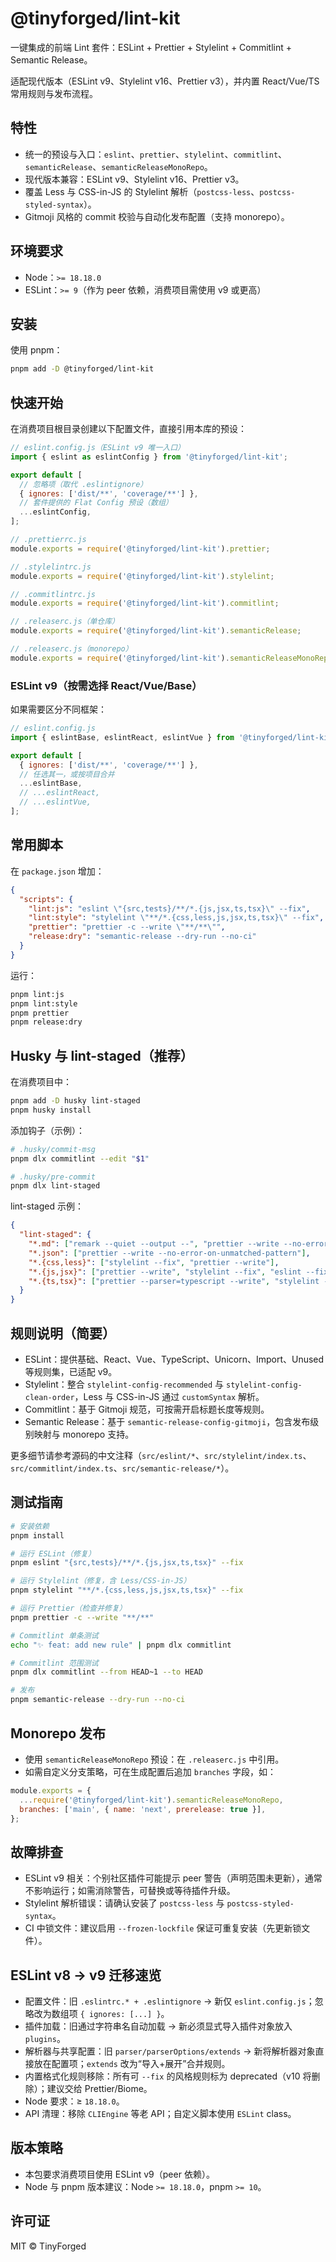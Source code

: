 # @tinyforged/lint-kit

一键集成的前端 Lint 套件：ESLint + Prettier + Stylelint + Commitlint + Semantic Release。

适配现代版本（ESLint v9、Stylelint v16、Prettier v3），并内置 React/Vue/TS 常用规则与发布流程。

## 特性

- 统一的预设与入口：`eslint`、`prettier`、`stylelint`、`commitlint`、`semanticRelease`、`semanticReleaseMonoRepo`。
- 现代版本兼容：ESLint v9、Stylelint v16、Prettier v3。
- 覆盖 Less 与 CSS-in-JS 的 Stylelint 解析（`postcss-less`、`postcss-styled-syntax`）。
- Gitmoji 风格的 commit 校验与自动化发布配置（支持 monorepo）。

## 环境要求

- Node：`>= 18.18.0`
- ESLint：`>= 9`（作为 peer 依赖，消费项目需使用 v9 或更高）

## 安装

使用 pnpm：

```bash
pnpm add -D @tinyforged/lint-kit
```

## 快速开始

在消费项目根目录创建以下配置文件，直接引用本库的预设：

```js
// eslint.config.js（ESLint v9 唯一入口）
import { eslint as eslintConfig } from '@tinyforged/lint-kit';

export default [
  // 忽略项（取代 .eslintignore）
  { ignores: ['dist/**', 'coverage/**'] },
  // 套件提供的 Flat Config 预设（数组）
  ...eslintConfig,
];

// .prettierrc.js
module.exports = require('@tinyforged/lint-kit').prettier;

// .stylelintrc.js
module.exports = require('@tinyforged/lint-kit').stylelint;

// .commitlintrc.js
module.exports = require('@tinyforged/lint-kit').commitlint;

// .releaserc.js（单仓库）
module.exports = require('@tinyforged/lint-kit').semanticRelease;

// .releaserc.js（monorepo）
module.exports = require('@tinyforged/lint-kit').semanticReleaseMonoRepo;
```

### ESLint v9（按需选择 React/Vue/Base）

如果需要区分不同框架：

```js
// eslint.config.js
import { eslintBase, eslintReact, eslintVue } from '@tinyforged/lint-kit';

export default [
  { ignores: ['dist/**', 'coverage/**'] },
  // 任选其一，或按项目合并
  ...eslintBase,
  // ...eslintReact,
  // ...eslintVue,
];
```

## 常用脚本

在 `package.json` 增加：

```json
{
  "scripts": {
    "lint:js": "eslint \"{src,tests}/**/*.{js,jsx,ts,tsx}\" --fix",
    "lint:style": "stylelint \"**/*.{css,less,js,jsx,ts,tsx}\" --fix",
    "prettier": "prettier -c --write \"**/**\"",
    "release:dry": "semantic-release --dry-run --no-ci"
  }
}
```

运行：

```bash
pnpm lint:js
pnpm lint:style
pnpm prettier
pnpm release:dry
```

## Husky 与 lint-staged（推荐）

在消费项目中：

```bash
pnpm add -D husky lint-staged
pnpm husky install
```

添加钩子（示例）：

```sh
# .husky/commit-msg
pnpm dlx commitlint --edit "$1"

# .husky/pre-commit
pnpm dlx lint-staged
```

lint-staged 示例：

```json
{
  "lint-staged": {
    "*.md": ["remark --quiet --output --", "prettier --write --no-error-on-unmatched-pattern"],
    "*.json": ["prettier --write --no-error-on-unmatched-pattern"],
    "*.{css,less}": ["stylelint --fix", "prettier --write"],
    "*.{js,jsx}": ["prettier --write", "stylelint --fix", "eslint --fix"],
    "*.{ts,tsx}": ["prettier --parser=typescript --write", "stylelint --fix", "eslint --fix"]
  }
}
```

## 规则说明（简要）

- ESLint：提供基础、React、Vue、TypeScript、Unicorn、Import、Unused 等规则集，已适配 v9。
- Stylelint：整合 `stylelint-config-recommended` 与 `stylelint-config-clean-order`，Less 与 CSS-in-JS 通过 `customSyntax` 解析。
- Commitlint：基于 Gitmoji 规范，可按需开启标题长度等规则。
- Semantic Release：基于 `semantic-release-config-gitmoji`，包含发布级别映射与 monorepo 支持。

更多细节请参考源码的中文注释（`src/eslint/*`、`src/stylelint/index.ts`、`src/commitlint/index.ts`、`src/semantic-release/*`）。

## 测试指南

```bash
# 安装依赖
pnpm install

# 运行 ESLint（修复）
pnpm eslint "{src,tests}/**/*.{js,jsx,ts,tsx}" --fix

# 运行 Stylelint（修复，含 Less/CSS-in-JS）
pnpm stylelint "**/*.{css,less,js,jsx,ts,tsx}" --fix

# 运行 Prettier（检查并修复）
pnpm prettier -c --write "**/**"

# Commitlint 单条测试
echo "✨ feat: add new rule" | pnpm dlx commitlint

# Commitlint 范围测试
pnpm dlx commitlint --from HEAD~1 --to HEAD

# 发布
pnpm semantic-release --dry-run --no-ci
```

## Monorepo 发布

- 使用 `semanticReleaseMonoRepo` 预设：在 `.releaserc.js` 中引用。
- 如需自定义分支策略，可在生成配置后追加 `branches` 字段，如：

```js
module.exports = {
  ...require('@tinyforged/lint-kit').semanticReleaseMonoRepo,
  branches: ['main', { name: 'next', prerelease: true }],
};
```

## 故障排查

- ESLint v9 相关：个别社区插件可能提示 peer 警告（声明范围未更新），通常不影响运行；如需消除警告，可替换或等待插件升级。
- Stylelint 解析错误：请确认安装了 `postcss-less` 与 `postcss-styled-syntax`。
- CI 中锁文件：建议启用 `--frozen-lockfile` 保证可重复安装（先更新锁文件）。

## ESLint v8 → v9 迁移速览

- 配置文件：旧 `.eslintrc.* + .eslintignore` → 新仅 `eslint.config.js`；忽略改为数组项 `{ ignores: [...] }`。
- 插件加载：旧通过字符串名自动加载 → 新必须显式导入插件对象放入 `plugins`。
- 解析器与共享配置：旧 `parser/parserOptions/extends` → 新将解析器对象直接放在配置项；`extends` 改为“导入+展开”合并规则。
- 内置格式化规则移除：所有可 `--fix` 的风格规则标为 deprecated（v10 将删除）；建议交给 Prettier/Biome。
- Node 要求：≥ `18.18.0`。
- API 清理：移除 `CLIEngine` 等老 API；自定义脚本使用 `ESLint` class。

## 版本策略

- 本包要求消费项目使用 ESLint v9（peer 依赖）。
- Node 与 pnpm 版本建议：Node `>= 18.18.0`，pnpm `>= 10`。

## 许可证

MIT © TinyForged
